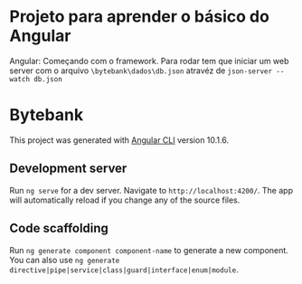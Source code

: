 # Projeto para aprender o básico do Angular

Angular: Começando com o framework.
Para rodar tem que iniciar um web server com o arquivo `\bytebank\dados\db.json` atravéz de 
`json-server --watch db.json`

# Bytebank

This project was generated with [Angular CLI](https://github.com/angular/angular-cli) version 10.1.6.

## Development server

Run `ng serve` for a dev server. Navigate to `http://localhost:4200/`. The app will automatically reload if you change any of the source files.

## Code scaffolding

Run `ng generate component component-name` to generate a new component. You can also use `ng generate directive|pipe|service|class|guard|interface|enum|module`.
